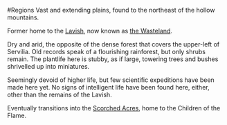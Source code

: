 ---
---

\#Regions 
Vast and extending plains, found to the northeast of the hollow mountains.

Former home to the [Lavish](Palga%20Basin\Palga%20Basin.md), now known as [the Wasteland](Palga%20Basin\Lavish%20Wastes.md).

Dry and arid, the opposite of the dense forest that covers the upper-left of Servilia.
Old records speak of a flourishing rainforest, but only shrubs remain.
The plantlife here is stubby, as if large, towering trees and bushes shrivelled up into miniatures.

Seemingly devoid of higher life, but few scientific expeditions have been made here yet.
No signs of intelligent life have been found here, either, other than the remains of the Lavish.

Eventually transitions into the [Scorched Acres](Scorched%20Acres.md), home to the Children of the Flame.

 
